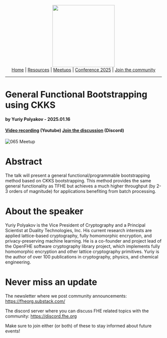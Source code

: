 <!-- Main header navigation -->
<p align="center">
  <img width="200" src="https://user-images.githubusercontent.com/5758427/180978488-db825482-5a58-4c7c-9589-c494a6f0be04.png"><br/>
  <a href="https://fhe-org.github.io">Home</a> | <a href="https://fhe-org.github.io/resources">Resources</a> | <a href="https://fhe-org.github.io/meetups/">Meetups</a> | <a href="https://fhe-org.github.io/conferences/conference-2025/">Conference 2025</a> | <a href="https://fhe-org.github.io/community">Join the community</a>
</p>
<hr/>
<!-- /Main header navigation -->


# General Functional Bootstrapping using CKKS
#### by Yuriy Polyakov - 2025.01.16
#### <a href="https://www.youtube.com/watch?v=kRDij3TJROs&list=PLnbmMskCVh1chnSM8Jjy6Nk3IH6fpn7MM&index=1">Video recording</a> (Youtube) <!--| <a href="">Slides</a> (Github) |--> <a href="https://discord.fhe.org">Join the discussion</a> (Discord)

![065 Meetup](https://github.com/user-attachments/assets/ef616b8c-4650-4d3b-aa1e-ca4ec80269eb)

# Abstract

The talk will present a general functional/programmable bootstrapping method based on CKKS bootstrapping. This method provides the same general functionality as TFHE but achieves a much higher throughput (by 2-3 orders of magnitude) for applications benefiting from batch processing.

# About the speaker

Yuriy Polyakov is the Vice President of Cryptography and a Principal Scientist at Duality Technologies, Inc. His current research interests are applied lattice-based cryptography, fully homomorphic encryption, and privacy-preserving machine learning. He is a co-founder and project lead of the OpenFHE software cryptography library project, which implements fully homomorphic encryption and other lattice cryptography primitives. Yuriy is the author of over 100 publications in cryptography, physics, and chemical engineering.

# Never miss an update

The newsletter where we post community announcements: https://fheorg.substack.com/

The discord server where you can discuss FHE related topics with the community: https://discord.fhe.org

Make sure to join either (or both) of these to stay informed about future events!
